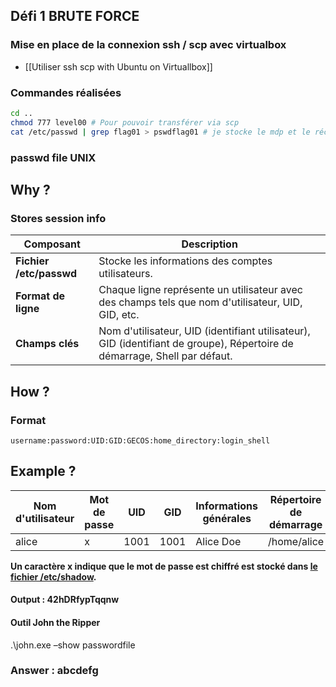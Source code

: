 ## Défi 1 BRUTE FORCE

### Mise en place de la connexion ssh / scp avec virtualbox
* [[Utiliser ssh scp with Ubuntu on Virtuallbox]]
### Commandes réalisées

```bash
cd ..
chmod 777 level00 # Pour pouvoir transférer via scp
cat /etc/passwd | grep flag01 > pswdflag01 # je stocke le mdp et le récupère dans ma machine physique avec SCP
```
### passwd file UNIX
## Why ?
### Stores session info
| Composant                  | Description                                            |
| -------------------------- | ------------------------------------------------------ |
| **Fichier /etc/passwd**    | Stocke les informations des comptes utilisateurs.      |
| **Format de ligne**        | Chaque ligne représente un utilisateur avec des champs tels que nom d'utilisateur, UID, GID, etc. |
| **Champs clés**            | Nom d'utilisateur, UID (identifiant utilisateur), GID (identifiant de groupe), Répertoire de démarrage, Shell par défaut. |
## How ?

### Format
`username:password:UID:GID:GECOS:home_directory:login_shell`

## Example ?

| Nom d'utilisateur | Mot de passe | UID  | GID  | Informations générales | Répertoire de démarrage | Shell par défaut |
| ----------------- | ------------ | ---- | ---- | ---------------------- | ----------------------- | ---------------- |
| alice             | x            | 1001 | 1001 | Alice Doe              | /home/alice             | /bin/bash        |
**Un caractère x indique que le mot de passe est chiffré est stocké dans [le fichier /etc/shadow](https://www.malekal.com/quest-ce-que-etc-shadow-et-son-role/).**

#### Output : 42hDRfypTqqnw

#### Outil John the Ripper 
.\john.exe –show passwordfile


### Answer : abcdefg
